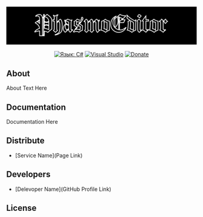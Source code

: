 <!-- Логотип -->
<!-- Логотип -->
<p align="center">
  <img src="https://github.com/stth12/PhasmoEditor/blob/main/icons/pe_preview.PNG?raw=true" alt="Logo">
</p>

<!-- Плитки shields.io -->
<p align="center">
  <a href="#"><img src="https://img.shields.io/badge/CSharp-purple" alt="Язык: C#" /></a>
  <a href="#"><img src="https://img.shields.io/badge/Visual%20Studio-black" alt="Visual Studio" /></a>
  <a href="https://www.donationalerts.com/r/stth12"><img src="https://img.shields.io/badge/Donate-orange?link=https%3A%2F%2Fwww.donationalerts.com%2Fr%2Fstth12" alt="Donate" /></a>
</p>

## About

About Text Here

## Documentation

Documentation Here

## Distribute

- [Service Name](Page Link)


## Developers

- [Delevoper Name](GitHub Profile Link)

## License
